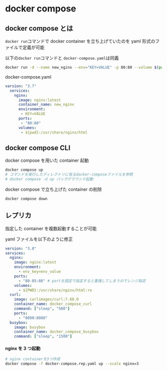 # docker compose

## docker compose とは

`docker run`コマンドで docker container を立ち上げていたのを yaml 形式のファイルで定義が可能

以下の`docker run`コマンドと `docker-compose.yaml`は同義

```bash
docker run -d --name new_nginx --env="KEY=VALUE" -p 80:80 --volume $(pwd):/usr/share/nginx/html nginx
```

docker-compose.yaml

```yaml
varsion: "3.7"
  services:
    nginx:
      image: nginx:latest
      container_name: new_nginx
      environment:
       - KEY=VALUE
      ports:
       - "80:80"
      volumes:
       - ${pwd}:/usr/share/nginx/html
```

## docker compose CLI

docker compose を用いた container 起動

```bash
docker compose up
# コマンドを実行したディレクトリに有るdocker-composeファイルを参照
# docker compose -d up バックグラウンド起動
```

docker compose で立ち上げた container の削除

```bash
docker compose down
```

## レプリカ

指定した container を複数起動することが可能

yaml ファイルを以下のように修正

```yaml
version: "3.8"
services:
  nginx:
    image: nginx:latest
    environment:
      - env_key=env_value
    ports:
      - "80-85:80" # portを固定で指定すると重複してしまうのでレンジ指定
    volumes:
      - ${PWD}:/usr/share/nginx/html:ro
  curl:
    image: curlimages/curl:7.68.0
    container_name: docker_compose_curl
    command: ["sleep", "500"]
    ports:
      - "8080:8080"
  busybox:
    image: busybox
    container_name: docker_compose_busybox
    command: ["sleep", "1500"]
```

#### nginx を 3 つ起動

```bash
# nginx containerを3つ作成
docker compose -f docker-compose.rep.yaml up --scale nginx=3
```
